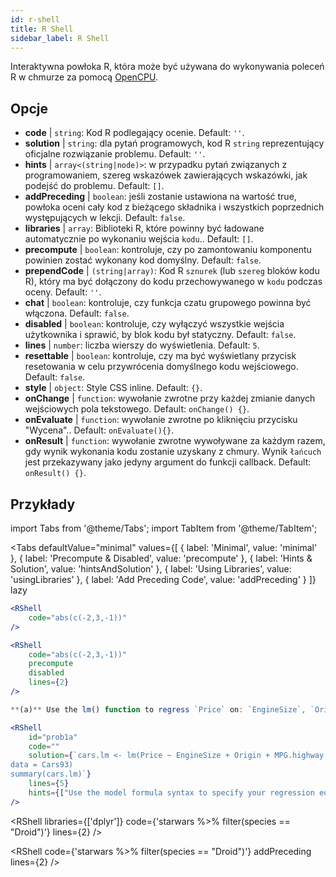 ```yaml
---
id: r-shell
title: R Shell
sidebar_label: R Shell
---
```


Interaktywna powłoka R, która może być używana do wykonywania poleceń R w chmurze za pomocą [OpenCPU](https://www.opencpu.org/).

## Opcje

* __code__ | `string`: Kod R podlegający ocenie. Default: `''`.
* __solution__ | `string`: dla pytań programowych, kod R `string` reprezentujący oficjalne rozwiązanie problemu. Default: `''`.
* __hints__ | `array<(string|node)>`: w przypadku pytań związanych z programowaniem, szereg wskazówek zawierających wskazówki, jak podejść do problemu. Default: `[]`.
* __addPreceding__ | `boolean`: jeśli zostanie ustawiona na wartość true, powłoka oceni cały kod z bieżącego składnika i wszystkich poprzednich występujących w lekcji. Default: `false`.
* __libraries__ | `array`: Biblioteki R, które powinny być ładowane automatycznie po wykonaniu wejścia `kodu`.. Default: `[]`.
* __precompute__ | `boolean`: kontroluje, czy po zamontowaniu komponentu powinien zostać wykonany kod domyślny. Default: `false`.
* __prependCode__ | `(string|array)`: Kod R `sznurek` (lub `szereg` bloków kodu R), który ma być dołączony do kodu przechowywanego w `kodu` podczas oceny. Default: `''`.
* __chat__ | `boolean`: kontroluje, czy funkcja czatu grupowego powinna być włączona. Default: `false`.
* __disabled__ | `boolean`: kontroluje, czy wyłączyć wszystkie wejścia użytkownika i sprawić, by blok kodu był statyczny. Default: `false`.
* __lines__ | `number`: liczba wierszy do wyświetlenia. Default: `5`.
* __resettable__ | `boolean`: kontroluje, czy ma być wyświetlany przycisk resetowania w celu przywrócenia domyślnego kodu wejściowego. Default: `false`.
* __style__ | `object`: Style CSS inline. Default: `{}`.
* __onChange__ | `function`: wywołanie zwrotne przy każdej zmianie danych wejściowych pola tekstowego. Default: `onChange() {}`.
* __onEvaluate__ | `function`: wywołanie zwrotne po kliknięciu przycisku "Wycena".. Default: `onEvaluate(){}`.
* __onResult__ | `function`: wywołanie zwrotne wywoływane za każdym razem, gdy wynik wykonania kodu zostanie uzyskany z chmury. Wynik `łańcuch` jest przekazywany jako jedyny argument do funkcji callback. Default: `onResult() {}`.


## Przykłady

import Tabs from '@theme/Tabs';
import TabItem from '@theme/TabItem';

<Tabs
    defaultValue="minimal"
    values={[
        { label: 'Minimal', value: 'minimal' },
        { label: 'Precompute & Disabled', value: 'precompute' },
        { label: 'Hints & Solution', value: 'hintsAndSolution' },
        { label: 'Using Libraries', value: 'usingLibraries' },
        { label: 'Add Preceding Code', value: 'addPreceding' }
    ]}
    lazy
>

<TabItem value="minimal" >

```jsx live
<RShell
    code="abs(c(-2,3,-1))"
/>
```

</TabItem>

<TabItem value="precompute" >

```jsx live
<RShell
    code="abs(c(-2,3,-1))"
    precompute
    disabled
    lines={2}
/>
```

</TabItem>

<TabItem value="hintsAndSolution" >

```jsx live
**(a)** Use the lm() function to regress `Price` on: `EngineSize`, `Origin`, `MPG.highway`, `MPG.city` and `Horsepower`.

<RShell 
    id="prob1a"
    code="" 
    solution={`cars.lm <- lm(Price ~ EngineSize + Origin + MPG.highway + MPG.city + Horsepower,
data = Cars93)
summary(cars.lm)`} 
    lines={5} 
    hints={["Use the model formula syntax to specify your regression equation. Type ?formula if you don't remember how formulas work.","You can use the summary() function to retrieve a detailed regression output for a lm object"]}
/>
```

</TabItem>

<TabItem value="usingLibraries" >

<RShell libraries={['dplyr']} code={'starwars %>% filter(species == "Droid")'} lines={2} />

</TabItem>

<TabItem value="addPreceding" >

<RShell code="library(dplyr)" lines={2} disabled />

<RShell code={'starwars %>% filter(species == "Droid")'} addPreceding lines={2} />

</TabItem>

</Tabs>
